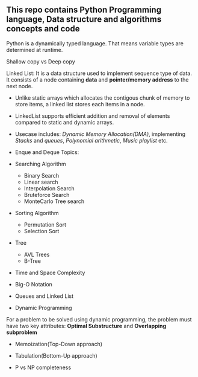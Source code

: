 <h2>This repo contains Python Programming language, Data structure and algorithms concepts and code </h2>

Python is a dynamically typed language. That means variable types are determined at runtime.

Shallow copy vs Deep copy


Linked List: It is a data structure used to implement sequence type of data. It consists of a node containing **data** and **pointer/memory address** to the next node.

- Unlike static arrays which allocates the contigous chunk of memory to store items, a linked list stores each items in a node.

- LinkedList supports efficient addition and removal of elements compared to static and dynamic arrays.

- Usecase includes: *Dynamic Memory Allocation(DMA)*, implementing *Stacks* and *queues*, *Polynomial arithmetic*, *Music playlist* etc.


- Enque and Deque
Topics: 
- Searching Algorithm
    - Binary Search
    - Linear search
    - Interpolation Search
    - Bruteforce Search
    - MonteCarlo Tree search
- Sorting Algorithm
    - Permutation Sort
    - Selection Sort
- Tree
    - AVL Trees
    - B-Tree

- Time and Space Complexity
- Big-O Notation 
- Queues and Linked List
- Dynamic Programming

For a problem to be solved using dynamic programming, the problem must have two key attributes: **Optimal Substructure** and **Overlapping subproblem**

- Memoization(Top-Down approach)

- Tabulation(Bottom-Up approach)

- P vs NP completeness